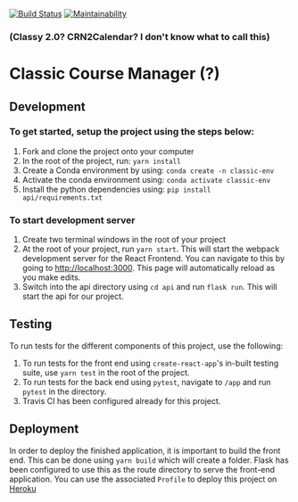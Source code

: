 [![Build Status](https://travis-ci.com/oakypokey/class2calendar.svg?branch=master)](https://travis-ci.com/oakypokey/class2calendar) [![Maintainability](https://api.codeclimate.com/v1/badges/e729cf9104fc94b462cc/maintainability)](https://codeclimate.com/github/oakypokey/class2calendar/maintainability)

### (Classy 2.0? CRN2Calendar? I don't know what to call this)
# Classic Course Manager (?)

## Development
### To get started, setup the project using the steps below:
1. Fork and clone the project onto your computer
2. In the root of the project, run:  `yarn install`
3. Create a Conda environment by using:  `conda create -n classic-env`
4. Activate the conda environment using:  `conda activate classic-env`
5. Install the python dependencies using:  `pip install api/requirements.txt`

### To start development server
1. Create two terminal windows in the root of your project
2. At the root of your project, run `yarn start`. This will start the webpack development server for the React Frontend. You can navigate to this by going to [http://localhost:3000](http://localhost:3000). This page will automatically reload as you make edits.
3. Switch into the api directory using `cd api` and run `flask run`. This will start the api for our project.

## Testing
To run tests for the different components of this project, use the following:
1. To run tests for the front end using `create-react-app`'s in-built testing suite, use `yarn test` in the root of the project.
2. To run tests for the back end using `pytest`, navigate to `/app` and run `pytest` in the directory.
3. Travis CI has been configured already for this project.

## Deployment
In order to deploy the finished application, it is important to build the front end. This can be done using `yarn build` which will create a folder. Flask has been configured to use this as the route directory to serve the front-end application. You can use the associated `Profile` to deploy this project on [Heroku](https://dashboard.heroku.com)
